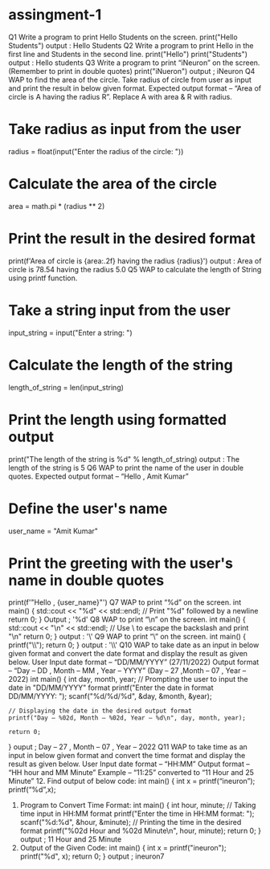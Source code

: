 
# assingment-1
Q1 Write a program to print Hello Students on the screen.
print("Hello Students")
output : Hello Students 
Q2 Write a program to print Hello in the first line and Students in the second line.
print("Hello")
print("Students")
output : Hello 
        students
Q3 Write a program to print “iNeuron” on the screen. (Remember to print in double quotes)
print("iNueron")
output ; iNeuron
Q4 WAP to find the area of the circle. Take radius of circle from user as input and print the result in
below given format.
Expected output format – “Area of circle is A having the radius R”. Replace A with area
& R with radius.
# Take radius as input from the user
radius = float(input("Enter the radius of the circle: "))
# Calculate the area of the circle
area = math.pi * (radius ** 2)
# Print the result in the desired format
print(f'Area of circle is {area:.2f} having the radius {radius}')
output : Area of circle is 78.54 having the radius 5.0
Q5 WAP to calculate the length of String using printf function.
# Take a string input from the user
input_string = input("Enter a string: ")
# Calculate the length of the string
length_of_string = len(input_string)
# Print the length using formatted output
print("The length of the string is %d" % length_of_string)
output : The length of the string is 5
Q6 WAP to print the name of the user in double quotes.
Expected output format – “Hello , Amit Kumar”
# Define the user's name
user_name = "Amit Kumar"
# Print the greeting with the user's name in double quotes
print(f'\"Hello , {user_name}\"')
Q7 WAP to print “%d” on the screen.
int main() {
    std::cout << "%d" << std::endl;  // Print "%d" followed by a newline
    return 0;
}
Output ; '%d'
Q8 WAP to print “\n” on the screen.
int main() {
    std::cout << "\\n" << std::endl;  // Use \\ to escape the backslash and print "\n"
    return 0;
}
output : '\\'
Q9 WAP to print “\\” on the screen.
int main() {
    printf("\\\\");
    return 0;
}
output : '\\\\'
Q10 WAP to take date as an input in below given format and convert the date format and
display the result as given below.
User Input date format – “DD/MM/YYYY” (27/11/2022)
Output format –
“Day – DD , Month – MM , Year – YYYY” (Day – 27 ,Month – 07 , Year – 2022)
int main() {
    int day, month, year;
     // Prompting the user to input the date in "DD/MM/YYYY" format
    printf("Enter the date in format DD/MM/YYYY: ");
    scanf("%d/%d/%d", &day, &month, &year);

    // Displaying the date in the desired output format
    printf("Day – %02d, Month – %02d, Year – %d\n", day, month, year);

    return 0;
}
ouput ; Day – 27 , Month – 07 , Year – 2022
Q11 WAP to take time as an input in below given format and convert the time format and
display the result as given below.
User Input date format – “HH:MM”
Output format – “HH hour and MM Minute”
Example –
“11:25” converted to “11 Hour and 25 Minute”
12. Find output of below code:
int main()
{
int x = printf(“ineuron”);
printf(“%d”,x);
1. Program to Convert Time Format:
int main() {
    int hour, minute;
    // Taking time input in HH:MM format
    printf("Enter the time in HH:MM format: ");
    scanf("%d:%d", &hour, &minute);
    // Printing the time in the desired format
    printf("%02d Hour and %02d Minute\n", hour, minute);
    return 0;
}
output ; 11 Hour and 25 Minute
2. Output of the Given Code:
int main() 
{
    int x = printf("ineuron");
    printf("%d", x);
    return 0;
}
output ; ineuron7


